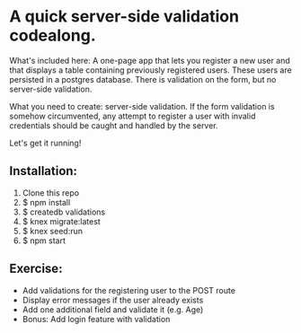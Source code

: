 # A quick server-side validation codealong.

What's included here: A one-page app that lets you register a new user and that displays a table containing previously registered users. These users are persisted in a postgres database. There is validation on the form, but no server-side validation.

What you need to create: server-side validation. If the form validation is somehow circumvented, any attempt to register a user with invalid credentials should be caught and
handled by the server.


Let's get it running!

## Installation:

1. Clone this repo
2. $ npm install
3. $ createdb validations
4. $ knex migrate:latest
5. $ knex seed:run
6. $ npm start

## Exercise:
+ Add validations for the registering user to the POST route
+ Display error messages if the user already exists
+ Add one additional field and validate it (e.g. Age)
+ Bonus: Add login feature with validation
